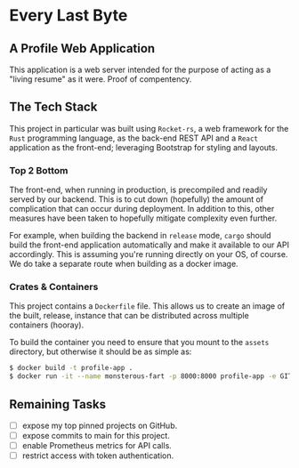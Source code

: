 # Every Last Byte #
## A Profile Web Application ##

This application is a web server intended for the purpose of acting
as a "living resume" as it were. Proof of compentency.

## The Tech Stack ##
This project in particular was built using `Rocket-rs`, a web
framework for the `Rust` programming language, as the back-end REST
API and a `React` application as the front-end; leveraging Bootstrap
for styling and layouts.

### Top 2 Bottom ###
The front-end, when running in production, is precompiled and readily
served by our backend. This is to cut down (hopefully) the amount of
complication that can occur during deployment. In addition to this,
other measures have been taken to hopefully mitigate complexity even
further.

For example, when building the backend in `release` mode, `cargo`
should build the front-end application automatically and make it
available to our API accordingly. This is assuming you're running
directly on your OS, of course. We do take a separate route when
building as a docker image.

### Crates & Containers ###
This project contains a `Dockerfile` file. This allows us to create an
image of the built, release, instance that can be distributed across
multiple containers (hooray).

To build the container you need to ensure that you mount to the `assets`
directory, but otherwise it should be as simple as:
```bash
$ docker build -t profile-app .
$ docker run -it --name monsterous-fart -p 8000:8000 profile-app -e GITHUB_ACCESS_TOKEN=<person_access_token> -e GITHUB_USER=<username>
```

## Remaining Tasks ##
- [ ] expose my top pinned projects on GitHub.
- [ ] expose commits to main for this project.
- [ ] enable Prometheus metrics for API calls.
- [ ] restrict access with token authentication.
